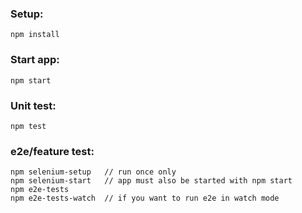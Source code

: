 ### Setup:
```
npm install
```

### Start app:
```
npm start
```

### Unit test:
```
npm test
```

### e2e/feature test:
```
npm selenium-setup   // run once only
npm selenium-start   // app must also be started with npm start
npm e2e-tests
npm e2e-tests-watch  // if you want to run e2e in watch mode
```
